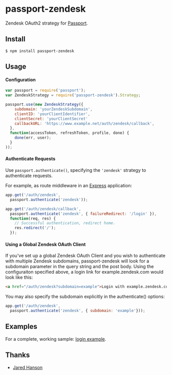 # passport-zendesk

Zendesk OAuth2 strategy for [Passport](http://passportjs.org).

## Install

    $ npm install passport-zendesk

## Usage

#### Configuration

```javascript
var passport = require('passport');
var ZendeskStrategy = require('passport-zendesk').Strategy;

passport.use(new ZendeskStrategy({
    subdomain: 'yourZendeskSubdomain',
    clientID: 'yourClientIdentifier',
    clientSecret: 'yourClientSecret'
    callbackURL: 'https://www.example.net/auth/zendesk/callback',
  },
  function(accessToken, refreshToken, profile, done) {
    done(err, user);
  }
));
```

#### Authenticate Requests

Use `passport.authenticate()`, specifying the `'zendesk'` strategy to
authenticate requests.

For example, as route middleware in an [Express](http://expressjs.com/)
application:

```javascript
app.get('/auth/zendesk',
  passport.authenticate('zendesk'));

app.get('/auth/zendesk/callback',
  passport.authenticate('zendesk', { failureRedirect: '/login' }),
  function(req, res) {
    // Successful authentication, redirect home.
    res.redirect('/');
  });
```

#### Using a Global Zendesk OAuth Client

If you've set up a global Zendesk OAuth Client and you wish to authenticate with multiple Zendesk subdomains, passport-zendesk will look for a subdomain parameter in the query string and the post body. Using the configuraiton specified above, a login link for example.zendesk.com would look like this:

```html
<a href="/auth/zendesk?subdomain=example">Login with example.zendesk.com</a>
```

You may also specify the subdomain explicitly in the authenticate() options:

```javascript
app.get('/auth/zendesk',
  passport.authenticate('zendesk', { subdomain: 'example'}));
```

## Examples

For a complete, working sample: [login example](https://github.com/radialpoint/passport-zendesk/tree/master/examples/login).

## Thanks

  - [Jared Hanson](http://github.com/jaredhanson)
